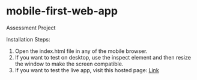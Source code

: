 # mobile-first-web-app
Assessment Project

Installation Steps:

1. Open the index.html file in any of the mobile browser.
2. If you want to test on desktop, use the inspect element and then resize the window to make the screen compatible.
3. If you want to test the live app, visit this hosted page: [Link](https://silver-aimil-25.tiiny.site/)
